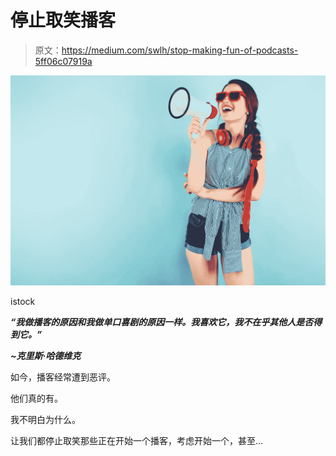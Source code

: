 # 停止取笑播客

> 原文：<https://medium.com/swlh/stop-making-fun-of-podcasts-5ff06c07919a>

![](img/ca86d7b0925b2a2162b6c95e6a96681b.png)

istock

***“我做播客的原因和我做单口喜剧的原因一样。我喜欢它，我不在乎其他人是否得到它。”***

***~克里斯·哈德维克***

如今，播客经常遭到恶评。

他们真的有。

我不明白为什么。

让我们都停止取笑那些正在开始一个播客，考虑开始一个，甚至…
